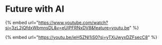 # Future with AI

{% embed url="https://www.youtube.com/watch?si=3zL2jQfdxWbmnsDL&v=eUIPFRNxDV8&feature=youtu.be" %}

{% embed url="https://youtu.be/ieH5ZNI1iS0?si=yTXiJwyxDZFsecC8" %}
